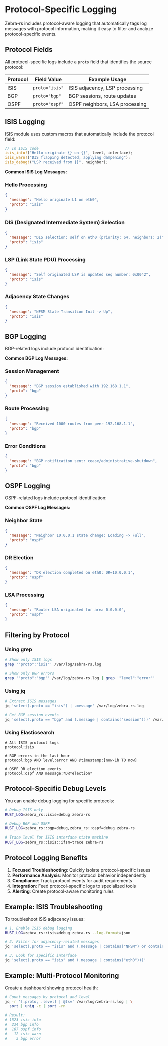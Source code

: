 # Protocol-Specific Logging

Zebra-rs includes protocol-aware logging that automatically tags log messages with protocol information, making it easy to filter and analyze protocol-specific events.

## Protocol Fields

All protocol-specific logs include a `proto` field that identifies the source protocol:

| Protocol | Field Value | Example Usage |
|----------|-------------|---------------|
| ISIS | `proto="isis"` | ISIS adjacency, LSP processing |
| BGP | `proto="bgp"` | BGP sessions, route updates |
| OSPF | `proto="ospf"` | OSPF neighbors, LSA processing |

## ISIS Logging

ISIS module uses custom macros that automatically include the protocol field:

```rust
// In ISIS code
isis_info!("Hello originate {} on {}", level, interface);
isis_warn!("DIS flapping detected, applying dampening");
isis_debug!("LSP received from {}", neighbor);
```

**Common ISIS Log Messages:**

### Hello Processing
```json
{
  "message": "Hello originate L1 on eth0",
  "proto": "isis"
}
```

### DIS (Designated Intermediate System) Selection
```json
{
  "message": "DIS selection: self on eth0 (priority: 64, neighbors: 2)",
  "proto": "isis"
}
```

### LSP (Link State PDU) Processing
```json
{
  "message": "Self originated LSP is updated seq number: 0x0042",
  "proto": "isis"
}
```

### Adjacency State Changes
```json
{
  "message": "NFSM State Transition Init -> Up",
  "proto": "isis"
}
```

## BGP Logging

BGP-related logs include protocol identification:

**Common BGP Log Messages:**

### Session Management
```json
{
  "message": "BGP session established with 192.168.1.1",
  "proto": "bgp"
}
```

### Route Processing
```json
{
  "message": "Received 1000 routes from peer 192.168.1.1",
  "proto": "bgp"
}
```

### Error Conditions
```json
{
  "message": "BGP notification sent: cease/administrative-shutdown",
  "proto": "bgp"
}
```

## OSPF Logging

OSPF-related logs include protocol identification:

**Common OSPF Log Messages:**

### Neighbor State
```json
{
  "message": "Neighbor 10.0.0.1 state change: Loading -> Full",
  "proto": "ospf"
}
```

### DR Election
```json
{
  "message": "DR election completed on eth0: DR=10.0.0.1",
  "proto": "ospf"
}
```

### LSA Processing
```json
{
  "message": "Router LSA originated for area 0.0.0.0",
  "proto": "ospf"
}
```

## Filtering by Protocol

### Using grep
```bash
# Show only ISIS logs
grep '"proto":"isis"' /var/log/zebra-rs.log

# Show only BGP errors
grep '"proto":"bgp"' /var/log/zebra-rs.log | grep '"level":"error"'
```

### Using jq
```bash
# Extract ISIS messages
jq 'select(.proto == "isis") | .message' /var/log/zebra-rs.log

# Get BGP session events
jq 'select(.proto == "bgp" and (.message | contains("session")))' /var/log/zebra-rs.log
```

### Using Elasticsearch
```
# All ISIS protocol logs
protocol:isis

# BGP errors in the last hour
protocol:bgp AND level:error AND @timestamp:[now-1h TO now]

# OSPF DR election events
protocol:ospf AND message:*DR*election*
```

## Protocol-Specific Debug Levels

You can enable debug logging for specific protocols:

```bash
# Debug ISIS only
RUST_LOG=zebra_rs::isis=debug zebra-rs

# Debug BGP and OSPF
RUST_LOG=zebra_rs::bgp=debug,zebra_rs::ospf=debug zebra-rs

# Trace level for ISIS interface state machine
RUST_LOG=zebra_rs::isis::ifsm=trace zebra-rs
```

## Protocol Logging Benefits

1. **Focused Troubleshooting**: Quickly isolate protocol-specific issues
2. **Performance Analysis**: Monitor protocol behavior independently
3. **Compliance**: Track protocol events for audit requirements
4. **Integration**: Feed protocol-specific logs to specialized tools
5. **Alerting**: Create protocol-aware monitoring rules

## Example: ISIS Troubleshooting

To troubleshoot ISIS adjacency issues:

```bash
# 1. Enable ISIS debug logging
RUST_LOG=zebra_rs::isis=debug zebra-rs --log-format=json

# 2. Filter for adjacency-related messages
jq 'select(.proto == "isis" and (.message | contains("NFSM") or contains("Hello")))' 

# 3. Look for specific interface
jq 'select(.proto == "isis" and (.message | contains("eth0")))'
```

## Example: Multi-Protocol Monitoring

Create a dashboard showing protocol health:

```bash
# Count messages by protocol and level
jq -r '[.proto, .level] | @tsv' /var/log/zebra-rs.log | \
  sort | uniq -c | sort -rn

# Result:
# 1523 isis info
#  234 bgp info
#  187 ospf info
#   12 isis warn
#    3 bgp error
```